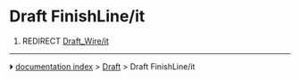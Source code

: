# Draft FinishLine/it
1.  REDIRECT [Draft_Wire/it](Draft_Wire/it.md)



---
⏵ [documentation index](../README.md) > [Draft](Draft_Workbench.md) > Draft FinishLine/it

